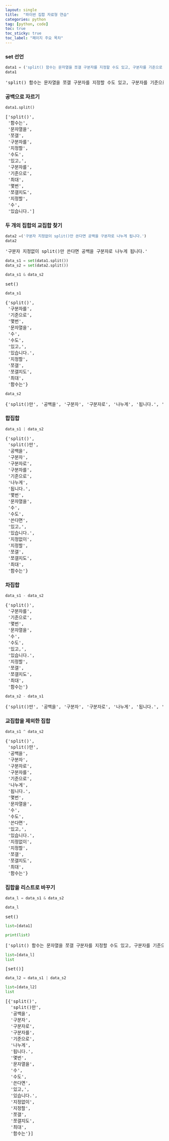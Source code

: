 ```yaml
---
layout: single
title:  "파이썬 집합 자료형 연습"
categories: python
tag: [python, code]
toc: true
toc_sticky: true
toc_label: "페이지 주요 목차"
---
```


<head>
  <style>
    table.dataframe {
      white-space: normal;
      width: 100%;
      height: 240px;
      display: block;
      overflow: auto;
      font-family: Arial, sans-serif;
      font-size: 0.9rem;
      line-height: 20px;
      text-align: center;
      border: 0px !important;
    }

    table.dataframe th {
      text-align: center;
      font-weight: bold;
      padding: 8px;
    }

    table.dataframe td {
      text-align: center;
      padding: 8px;
    }

    table.dataframe tr:hover {
      background: #b8d1f3; 
    }

    .output_prompt {
      overflow: auto;
      font-size: 0.9rem;
      line-height: 1.45;
      border-radius: 0.3rem;
      -webkit-overflow-scrolling: touch;
      padding: 0.8rem;
      margin-top: 0;
      margin-bottom: 15px;
      font: 1rem Consolas, "Liberation Mono", Menlo, Courier, monospace;
      color: $code-text-color;
      border: solid 1px $border-color;
      border-radius: 0.3rem;
      word-break: normal;
      white-space: pre;
    }

  .dataframe tbody tr th:only-of-type {
      vertical-align: middle;
  }

  .dataframe tbody tr th {
      vertical-align: top;
  }

  .dataframe thead th {
      text-align: center !important;
      padding: 8px;
  }

  .page__content p {
      margin: 0 0 0px !important;
  }

  .page__content p > strong {
    font-size: 0.8rem !important;
  }

  </style>
</head>


### set 선언

```python
data1 = ('split() 함수는 문자열을 쪼갤 구분자를 지정할 수도 있고, 구분자를 기준으로 최대 몇번 쪼갤지도 지정할 수 있습니다.')
data1
```

<pre>
'split() 함수는 문자열을 쪼갤 구분자를 지정할 수도 있고, 구분자를 기준으로 최대 몇번 쪼갤지도 지정할 수 있습니다.'
</pre>

### 공백으로 자르기

```python
data1.split()
```

<pre>
['split()',
 '함수는',
 '문자열을',
 '쪼갤',
 '구분자를',
 '지정할',
 '수도',
 '있고,',
 '구분자를',
 '기준으로',
 '최대',
 '몇번',
 '쪼갤지도',
 '지정할',
 '수',
 '있습니다.']
</pre>

### 두 개의 집합의 교집합 찾기
```python
data2 =('구분자 지정없이 split()만 쓴다면 공백을 구분자로 나누게 됩니다.')
data2
```

<pre>
'구분자 지정없이 split()만 쓴다면 공백을 구분자로 나누게 됩니다.'
</pre>

```python
data_s1 = set(data1.split())
data_s2 = set(data2.split())
```


```python
data_s1 & data_s2
```

<pre>
set()
</pre>

```python
data_s1
```

<pre>
{'split()',
 '구분자를',
 '기준으로',
 '몇번',
 '문자열을',
 '수',
 '수도',
 '있고,',
 '있습니다.',
 '지정할',
 '쪼갤',
 '쪼갤지도',
 '최대',
 '함수는'}
</pre>

```python
data_s2
```

<pre>
{'split()만', '공백을', '구분자', '구분자로', '나누게', '됩니다.', '쓴다면', '지정없이'}
</pre>

### 합집합

```python
data_s1 | data_s2
```

<pre>
{'split()',
 'split()만',
 '공백을',
 '구분자',
 '구분자로',
 '구분자를',
 '기준으로',
 '나누게',
 '됩니다.',
 '몇번',
 '문자열을',
 '수',
 '수도',
 '쓴다면',
 '있고,',
 '있습니다.',
 '지정없이',
 '지정할',
 '쪼갤',
 '쪼갤지도',
 '최대',
 '함수는'}
</pre>

### 차집합

```python
data_s1 - data_s2
```

<pre>
{'split()',
 '구분자를',
 '기준으로',
 '몇번',
 '문자열을',
 '수',
 '수도',
 '있고,',
 '있습니다.',
 '지정할',
 '쪼갤',
 '쪼갤지도',
 '최대',
 '함수는'}
</pre>

```python
data_s2 - data_s1
```

<pre>
{'split()만', '공백을', '구분자', '구분자로', '나누게', '됩니다.', '쓴다면', '지정없이'}
</pre>

### 교집합을 제외한 집합

```python
data_s1 ^ data_s2
```

<pre>
{'split()',
 'split()만',
 '공백을',
 '구분자',
 '구분자로',
 '구분자를',
 '기준으로',
 '나누게',
 '됩니다.',
 '몇번',
 '문자열을',
 '수',
 '수도',
 '쓴다면',
 '있고,',
 '있습니다.',
 '지정없이',
 '지정할',
 '쪼갤',
 '쪼갤지도',
 '최대',
 '함수는'}
</pre>

### 집합을 리스트로 바꾸기
```python
data_l = data_s1 & data_s2
```


```python
data_l
```

<pre>
set()
</pre>

```python
list=[data1]
```


```python
print(list)
```

<pre>
['split() 함수는 문자열을 쪼갤 구분자를 지정할 수도 있고, 구분자를 기준으로 최대 몇번 쪼갤지도 지정할 수 있습니다.']
</pre>

```python
list=[data_l]
list
```

<pre>
[set()]
</pre>

```python
data_l2 = data_s1 | data_s2
```


```python
list=[data_l2]
list
```

<pre>
[{'split()',
  'split()만',
  '공백을',
  '구분자',
  '구분자로',
  '구분자를',
  '기준으로',
  '나누게',
  '됩니다.',
  '몇번',
  '문자열을',
  '수',
  '수도',
  '쓴다면',
  '있고,',
  '있습니다.',
  '지정없이',
  '지정할',
  '쪼갤',
  '쪼갤지도',
  '최대',
  '함수는'}]
</pre>
